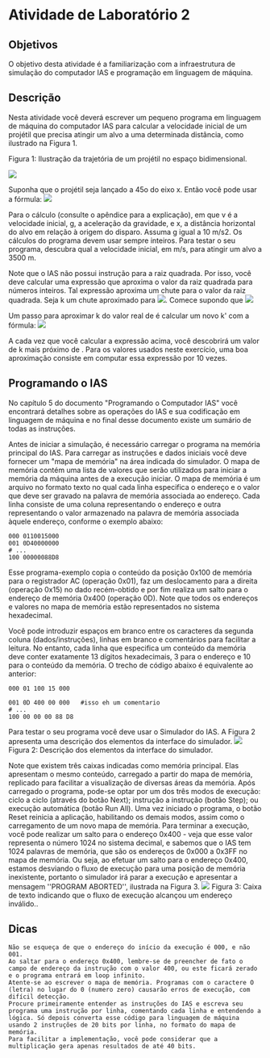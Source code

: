 # Atividade de Laboratório 2
## Objetivos

O objetivo desta atividade é a familiarização com a infraestrutura de simulação do computador IAS e programação em linguagem de máquina.

## Descrição

Nesta atividade você deverá escrever um pequeno programa em linguagem de máquina do computador IAS para calcular a velocidade inicial de um projétil que precisa atingir um alvo a uma determinada distância, como ilustrado na Figura 1.

Figura 1: Ilustração da trajetória de um projétil no espaço bidimensional.

![](https://www.ic.unicamp.br/~edson/disciplinas/mc404/2019-2s/ab/labs/lab02/trajetoria-projetil.png)

Suponha que o projétil seja lançado a 45o do eixo x. Então você pode usar a fórmula:
![](https://www.ic.unicamp.br/~edson/disciplinas/mc404/2019-2s/ab/labs/lab02/eq-1.png)

Para o cálculo (consulte o apêndice para a explicação), em que v é a velocidade inicial, g, a aceleração da gravidade, e x, a distância horizontal do alvo em relação à origem do disparo. Assuma g igual a 10 m/s2. Os cálculos do programa devem usar sempre inteiros. Para testar o seu programa, descubra qual a velocidade inicial, em m/s, para atingir um alvo a 3500 m.

Note que o IAS não possui instrução para a raiz quadrada. Por isso, você deve calcular uma expressão que aproxima o valor da raiz quadrada para números inteiros. Tal expressão aproxima um chute para o valor da raiz quadrada. Seja k um chute aproximado para ![](https://www.ic.unicamp.br/~edson/disciplinas/mc404/2019-2s/ab/labs/lab02/eq-11.png). Comece supondo que
![](https://www.ic.unicamp.br/~edson/disciplinas/mc404/2019-2s/ab/labs/lab02/eq-2.png)

Um passo para aproximar k do valor real de é calcular um novo k' com a fórmula:
![](https://www.ic.unicamp.br/~edson/disciplinas/mc404/2019-2s/ab/labs/lab02/eq-3.png)

A cada vez que você calcular a expressão acima, você descobrirá um valor de k mais próximo de . Para os valores usados neste exercício, uma boa aproximação consiste em computar essa expressão por 10 vezes.

## Programando o IAS

No capítulo 5 do documento "Programando o Computador IAS" você encontrará detalhes sobre as operações do IAS e sua codificação em linguagem de máquina e no final desse documento existe um sumário de todas as instruções.

Antes de iniciar a simulação, é necessário carregar o programa na memória principal do IAS. Para carregar as instruções e dados iniciais você deve fornecer um "mapa de memória" na área indicada do simulador. O mapa de memória contém uma lista de valores que serão utilizados para iniciar a memória da máquina antes de a execução iniciar. O mapa de memória é um arquivo no formato texto no qual cada linha especifica o endereço e o valor que deve ser gravado na palavra de memória associada ao endereço. Cada linha consiste de uma coluna representando o endereço e outra representando o valor armazenado na palavra de memória associada àquele endereço, conforme o exemplo abaixo:

```
000 0110015000
001 0D40000000
# ...
100 00000088D8
```

Esse programa-exemplo copia o conteúdo da posição 0x100 de memória para o registrador AC (operação 0x01), faz um deslocamento para a direita (operação 0x15) no dado recém-obtido e por fim realiza um salto para o endereço de memória 0x400 (operação 0D). Note que todos os endereços e valores no mapa de memória estão representados no sistema hexadecimal.

Você pode introduzir espaços em branco entre os caracteres da segunda coluna (dados/instruções), linhas em branco e comentários para facilitar a leitura. No entanto, cada linha que especifica um conteúdo da memória deve conter exatamente 13 dígitos hexadecimais, 3 para o endereço e 10 para o conteúdo da memória. O trecho de código abaixo é equivalente ao anterior:

```
000 01 100 15 000

001 0D 400 00 000   #isso eh um comentario
# ...
100 00 00 00 88 D8
```

Para testar o seu programa você deve usar o Simulador do IAS. A Figura 2 apresenta uma descrição dos elementos da interface do simulador.
![](https://www.ic.unicamp.br/~edson/disciplinas/mc404/2019-2s/ab/labs/lab02/IASguide.png)
Figura 2: Descrição dos elementos da interface do simulador.

Note que existem três caixas indicadas como memória principal. Elas apresentam o mesmo conteúdo, carregado a partir do mapa de memória, replicado para facilitar a visualização de diversas áreas da memória. Após carregado o programa, pode-se optar por um dos três modos de execução: ciclo a ciclo (através do botão Next); instrução a instrução (botão Step); ou execução automática (botão Run All). Uma vez iniciado o programa, o botão Reset reinicia a aplicação, habilitando os demais modos, assim como o carregamento de um novo mapa de memória. Para terminar a execução, você pode realizar um salto para o endereço 0x400 - veja que esse valor representa o número 1024 no sistema decimal, e sabemos que o IAS tem 1024 palavras de memória, que são os endereços de 0x000 a 0x3FF no mapa de memória. Ou seja, ao efetuar um salto para o endereço 0x400, estamos desviando o fluxo de execução para uma posição de memória inexistente, portanto o simulador irá parar a execução e apresentar a mensagem ''PROGRAM ABORTED'', ilustrada na Figura 3.
![](https://www.ic.unicamp.br/~edson/disciplinas/mc404/2019-2s/ab/labs/lab02/IASend.png)
Figura 3: Caixa de texto indicando que o fluxo de execução alcançou um endereço inválido..

## Dicas

    Não se esqueça de que o endereço do início da execução é 000, e não 001.
    Ao saltar para o endereço 0x400, lembre-se de preencher de fato o campo de endereço da instrução com o valor 400, ou este ficará zerado e o programa entrará em loop infinito.
    Atente-se ao escrever o mapa de memória. Programas com o caractere O (letra) no lugar do 0 (numero zero) causarão erros de execução, com difícil detecção.
    Procure primeiramente entender as instruções do IAS e escreva seu programa uma instrução por linha, comentando cada linha e entendendo a lógica. Só depois converta esse código para linguagem de máquina usando 2 instruções de 20 bits por linha, no formato do mapa de memória.
    Para facilitar a implementação, você pode considerar que a multiplicação gera apenas resultados de até 40 bits.

